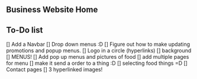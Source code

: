 ## Business Website Home

## To-Do list

[] Add a Navbar
  [] Drop down menus :D
[] Figure out how to make updating promotions and popup menus.
[] Logo in a circle (hyperlinks)
[] background
[] MENUS!
  [] Add pop up menus and pictures of food
  [] add multiple pages for menu
  [] make it send a order to a thing :D
  [] selecting food things =D
[] Contact pages
  [] 3 hyperlinked images!
